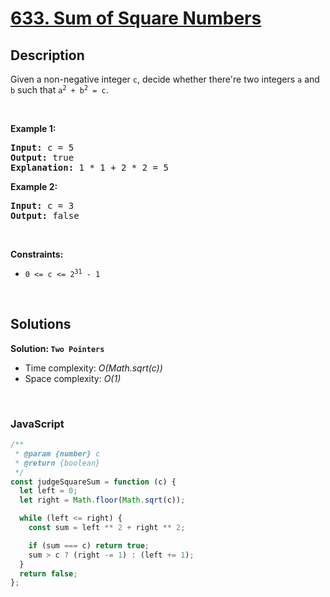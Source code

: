 # [633. Sum of Square Numbers](https://leetcode.com/problems/sum-of-square-numbers)

## Description

<div class="elfjS" data-track-load="description_content"><p>Given a non-negative integer <code>c</code>, decide whether there're two integers <code>a</code> and <code>b</code> such that <code>a<sup>2</sup> + b<sup>2</sup> = c</code>.</p>

<p>&nbsp;</p>
<p><strong class="example">Example 1:</strong></p>

<pre><strong>Input:</strong> c = 5
<strong>Output:</strong> true
<strong>Explanation:</strong> 1 * 1 + 2 * 2 = 5
</pre>

<p><strong class="example">Example 2:</strong></p>

<pre><strong>Input:</strong> c = 3
<strong>Output:</strong> false
</pre>

<p>&nbsp;</p>
<p><strong>Constraints:</strong></p>

<ul>
	<li><code>0 &lt;= c &lt;= 2<sup>31</sup> - 1</code></li>
</ul>
</div>

<p>&nbsp;</p>

## Solutions

**Solution: `Two Pointers`**

- Time complexity: <em>O(Math.sqrt(c))</em>
- Space complexity: <em>O(1)</em>

<p>&nbsp;</p>

### **JavaScript**

```js
/**
 * @param {number} c
 * @return {boolean}
 */
const judgeSquareSum = function (c) {
  let left = 0;
  let right = Math.floor(Math.sqrt(c));

  while (left <= right) {
    const sum = left ** 2 + right ** 2;

    if (sum === c) return true;
    sum > c ? (right -= 1) : (left += 1);
  }
  return false;
};
```
